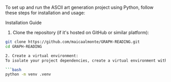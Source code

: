 To set up and run the ASCII art generation project using Python, follow these steps for installation and usage:

 Installation Guide
1. Clone the repository (if it's hosted on GitHub or similar platform):

  ```bash
  git clone https://github.com/maicaalmonte/GRAPH-READING.git
  cd GRAPH-READING

 2. Create a virtual environment:
To isolate your project dependencies, create a virtual environment with the following command:

  ```bash
  python -m venv .venv
